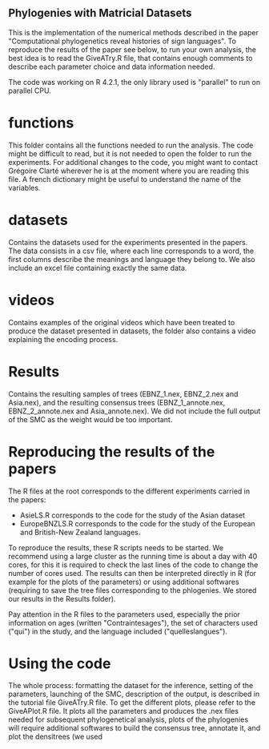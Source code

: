 ## Phylogenies with Matricial Datasets

This is the implementation of the numerical methods described in the paper "Computational phylogenetics reveal histories of sign languages". To reproduce the results of the paper see below, to run your own analysis, the best idea is to read the GiveATry.R file, that contains enough comments to describe each parameter choice and data information needed.

The code was working on R 4.2.1, the only library used is "parallel" to run on parallel CPU.

# functions

This folder contains all the functions needed to run the analysis. The code might be difficult to read, but it is not needed to open the folder to run the experiments. For additional changes to the code, you might want to contact Grégoire Clarté wherever he is at the moment where you are reading this file. A french dictionary might be useful to understand the name of the variables.

# datasets

Contains the datasets used for the experiments presented in the papers. The data consists in a csv file, where each line corresponds to a word, the first columns describe the meanings and language they belong to. We also include an excel file containing exactly the same data.

# videos

Contains examples of the original videos which have been treated to produce the dataset presented in datasets, the folder also contains a video explaining the encoding process.

# Results

Contains the resulting samples of trees (EBNZ_1.nex, EBNZ_2.nex and Asia.nex), and the resulting consensus trees (EBNZ_1_annote.nex, EBNZ_2_annote.nex and Asia_annote.nex). We did not include the full output of the SMC as the weight would be too important.

# Reproducing the results of the papers

The R files at the root corresponds to the different experiments carried in the papers:
- AsieLS.R corresponds to the code for the study of the Asian dataset
- EuropeBNZLS.R corresponds to the code for the study of the European and British-New Zealand languages.


To reproduce the results, these R scripts needs to be started. We recommend using a large cluster as the running time is about a day with 40 cores, for this it is required to check the last lines of the code to change the number of cores used. The results can then be interpreted directly in R (for example for the plots of the parameters) or using additional softwares (requiring to save the tree files corresponding to the phlogenies. We stored our results in the Results folder).

Pay attention in the R files to the parameters used, especially the prior information on ages (written "Contraintesages"), the set of characters used ("qui") in the study, and the language included ("quelleslangues").

# Using the code

The whole process: formatting the dataset for the inference, setting of the parameters, launching of the SMC, description of the output, is described in the tutorial file GiveATry.R file. 
To get the different plots, please refer to the GiveAPlot.R file. It plots all the parameters and produces the .nex files needed for subsequent phylogenetical analysis, plots of the phylogenies will require additional softwares to build the consensus tree, annotate it, and plot the densitrees (we used
